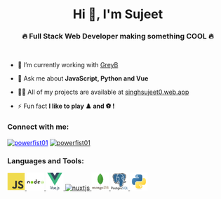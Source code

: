 <h1 align="center">Hi 👋, I'm Sujeet</h1>

<h3 align="center">🔥 Full Stack Web Developer making something COOL 🔥</h3><br>

- 🔭 I’m currently working with [GreyB](https://www.greyb.com/)

- 💬 Ask me about **JavaScript, Python and Vue**

- 👨‍💻 All of my projects are available at [singhsujeet0.web.app](https://singhsujeet0.web.app)

- ⚡ Fun fact  **I like to play :chess_pawn: and :soccer: !** 

<!-- I have a bug to document technical stuffs that I do, which can be found at my [blog](https://powerfist01.github.io/blog). -->

<h3 align="left">Connect with me:</h3>
<p align="left">
<a href="https://twitter.com/powerfist01" target="blank" style="color:blue;"><img align="center" src="https://cdn.jsdelivr.net/npm/simple-icons@3.0.1/icons/twitter.svg" alt="powerfist01" height="30" width="40" /></a>
<a href="https://linkedin.com/in/powerfist01" target="blank"><img align="center" src="https://cdn.jsdelivr.net/npm/simple-icons@3.0.1/icons/linkedin.svg" alt="powerfist01" height="30" width="40" /></a>
</p>

<h3 align="left">Languages and Tools:</h3>
<p align="left" style="text-decoration: none;">
    <a href="https://developer.mozilla.org/en-US/docs/Web/JavaScript" target="_blank"> <img src="https://raw.githubusercontent.com/devicons/devicon/master/icons/javascript/javascript-original.svg" alt="javascript" width="40" height="40"/> </a>
      <a href="https://nodejs.org" target="_blank"> <img src="https://raw.githubusercontent.com/devicons/devicon/master/icons/nodejs/nodejs-original-wordmark.svg" alt="nodejs" width="40" height="40"/> </a>
      <a href="https://vuejs.org/" target="_blank"> <img src="https://raw.githubusercontent.com/devicons/devicon/master/icons/vuejs/vuejs-original-wordmark.svg" alt="vuejs" width="40" height="40"/> </a>
    <a href="https://nuxtjs.org/" target="_blank"> <img src="https://www.vectorlogo.zone/logos/nuxtjs/nuxtjs-icon.svg" alt="nuxtjs" width="40" height="40"/> </a> 
    <a href="https://www.mongodb.com/" target="_blank"> <img src="https://raw.githubusercontent.com/devicons/devicon/master/icons/mongodb/mongodb-original-wordmark.svg" alt="mongodb" width="40" height="40"/> </a>
    <a href="https://www.postgresql.org" target="_blank"> <img src="https://raw.githubusercontent.com/devicons/devicon/master/icons/postgresql/postgresql-original-wordmark.svg" alt="postgresql" width="40" height="40"/> </a>
    <a href="https://www.python.org" target="_blank"> <img src="https://raw.githubusercontent.com/devicons/devicon/master/icons/python/python-original.svg" alt="python" width="40" height="40"/> </a>
</p>
